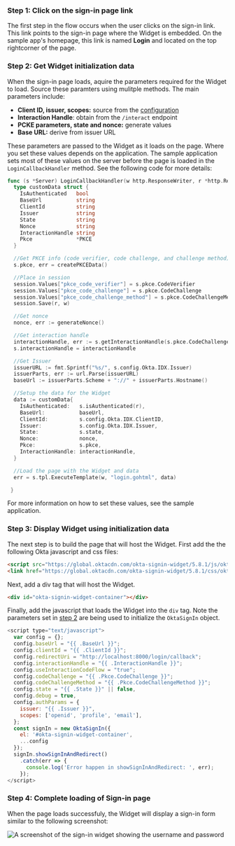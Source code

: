### Step 1: Click on the sign-in page link

The first step in the flow occurs when the user clicks on the sign-in link. This link
points to the sign-in page where the Widget is embedded. On the sample app's homepage,
this link is named **Login** and located on the top rightcorner of the page.

### Step 2: Get Widget initialization data

When the sign-in page loads, aquire the parameters required for the Widget to load. Source these
paramters using mulitple methods. The main parameters include:

* **Client ID, issuer, scopes:** source from the [configuration](/docs/guides/oie-embedded-common-download-setup-app/go/main/#configuration-settings)
* **Interaction Handle**: obtain from the `/interact` endpoint
* **PCKE parameters, state and nonce:** generate values
* **Base URL:** derive from issuer URL

These parameters are passed to the Widget as it loads on the page. Where you set these
values depends on the application. The sample application sets most of these values on the server
before the page is loaded in the `LoginCallbackHandler` method. See the following code for more
details:

```go
func (s *Server) LoginCallbackHandler(w http.ResponseWriter, r *http.Request) {
  type customData struct {
    IsAuthenticated   bool
    BaseUrl           string
    ClientId          string
    Issuer            string
    State             string
    Nonce             string
    InteractionHandle string
    Pkce              *PKCE
  }

  //Get PKCE info (code verifier, code challenge, and challenge method)
  s.pkce, err = createPKCEData()

  //Place in session
  session.Values["pkce_code_verifier"] = s.pkce.CodeVerifier
  session.Values["pkce_code_challenge"] = s.pkce.CodeChallenge
  session.Values["pkce_code_challenge_method"] = s.pkce.CodeChallengeMethod
  session.Save(r, w)

  //Get nonce
  nonce, err := generateNonce()

  //Get interaction handle
  interactionHandle, err := s.getInteractionHandle(s.pkce.CodeChallenge)
  s.interactionHandle = interactionHandle

  //Get Issuer
  issuerURL := fmt.Sprintf("%s/", s.config.Okta.IDX.Issuer)
  issuerParts, err := url.Parse(issuerURL)
  baseUrl := issuerParts.Scheme + "://" + issuerParts.Hostname()

  //Setup the data for the Widget
  data := customData{
    IsAuthenticated:   s.isAuthenticated(r),
    BaseUrl:           baseUrl,
    ClientId:          s.config.Okta.IDX.ClientID,
    Issuer:            s.config.Okta.IDX.Issuer,
    State:             s.state,
    Nonce:             nonce,
    Pkce:              s.pkce,
    InteractionHandle: interactionHandle,
  }

  //Load the page with the Widget and data
  err = s.tpl.ExecuteTemplate(w, "login.gohtml", data)

 }
```

For more information on how to set these values, see the sample application.

### Step 3: Display Widget using initialization data

The next step is to build the page that will host the Widget. First add the the following Okta javascript and css files:

```html
<script src="https://global.oktacdn.com/okta-signin-widget/5.8.1/js/okta-sign-in.min.js" type="text/javascript"></script>
<link href="https://global.oktacdn.com/okta-signin-widget/5.8.1/css/okta-sign-in.min.css" type="text/css" rel="stylesheet"/>
```

Next, add a div tag that will host the Widget.

```html
<div id="okta-signin-widget-container"></div>
```

Finally, add the javascript that loads the Widget into the `div` tag. Note the parameters set in
[step 2](#step-2-get-widget-initialization-data) are being used to initialize the `OktaSignIn` object.

```javascript
<script type="text/javascript">
  var config = {};
  config.baseUrl = "{{ .BaseUrl }}";
  config.clientId = "{{ .ClientId }}";
  config.redirectUri = "http://localhost:8000/login/callback";
  config.interactionHandle = "{{ .InteractionHandle }}";
  config.useInteractionCodeFlow = "true";
  config.codeChallenge = "{{ .Pkce.CodeChallenge }}";
  config.codeChallengeMethod = "{{ .Pkce.CodeChallengeMethod }}";
  config.state = "{{ .State }}" || false,
  config.debug = true,
  config.authParams = {
    issuer: "{{ .Issuer }}",
    scopes: ['openid', 'profile', 'email'],
  };
  const signIn = new OktaSignIn({
    el: '#okta-signin-widget-container',
    ...config
  });
  signIn.showSignInAndRedirect()
    .catch(err => {
      console.log('Error happen in showSignInAndRedirect: ', err);
    });
</script>
```

### Step 4: Complete loading of Sign-in page

When the page loads successfuly, the Widget will display a sign-in form
similar to the following screenshot:

<div class="common-image-format">

![A screenshot of the sign-in widget showing the username and password](/img/oie-embedded-sdk/oie-embedded-widget-golang-sample-app-sign-in-page.png)

</div>
